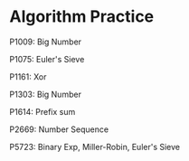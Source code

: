 # Algorithm Practice

P1009: Big Number

P1075: Euler's Sieve

P1161: Xor

P1303: Big Number

P1614: Prefix sum

P2669: Number Sequence

P5723: Binary Exp, Miller-Robin, Euler's Sieve
